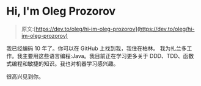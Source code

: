 # Hi, I'm Oleg Prozorov

> 原文:[https://dev.to/oleg/hi-im-oleg-prozorov](https://dev.to/oleg/hi-im-oleg-prozorov)

我已经编码 10 年了。你可以在 GitHub 上找到我，我住在柏林。
我为扎兰多工作。我主要用这些语言编程:Java。我目前正在学习更多关于 DDD、TDD、函数式编程和敏捷的知识。我也对机器学习感兴趣。

很高兴见到你。